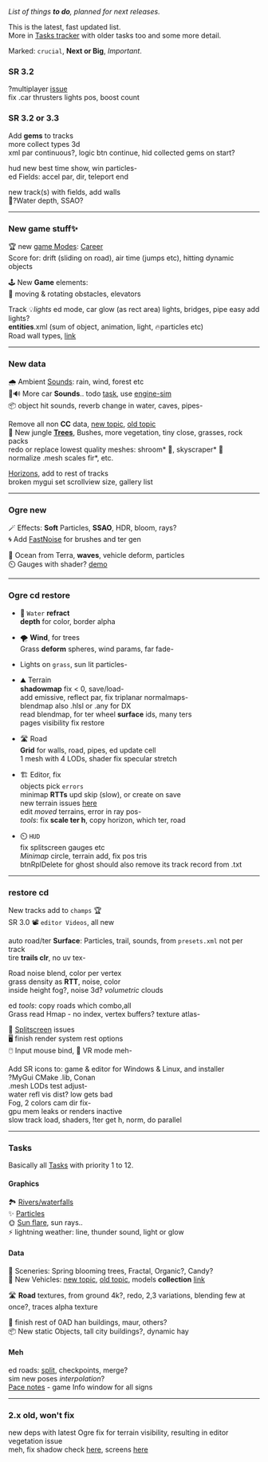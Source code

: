 _List of things **to do**, planned for next releases._  

This is the latest, fast updated list.  
More in [Tasks tracker](https://stuntrally.tuxfamily.org/mantis/view_all_bug_page.php?page_number=1) with older tasks too and some more detail.

Marked: `crucial`, **Next or Big**, _Important_.


### SR 3.2

?multiplayer [issue](https://github.com/stuntrally/stuntrally3/issues/28)  
fix .car thrusters lights pos, boost count  


### SR 3.2 or 3.3

Add **gems** to tracks  
more collect types 3d  
xml par continuous?, logic btn continue, hid collected gems on start?  

hud new best time show, win particles-  
ed Fields: accel par, dir, teleport end  

new track(s) with fields, add walls  
🌊?Water depth, SSAO?  


----
### New game stuff✨

🏆 new [game Modes](https://stuntrally.tuxfamily.org/mantis/view.php?id=21): [Career](https://forum.freegamedev.net/viewtopic.php?f=79&t=5211)  
Score for: drift (sliding on road), air time (jumps etc), hitting dynamic objects  

🕹️ New **Game** elements:  
🎳 moving & rotating obstacles, elevators  

Track 💡*lights* ed mode, car glow (as rect area) lights, bridges, pipe easy add lights?  
**entities**.xml (sum of object, animation, light, 🔥particles etc)  
Road wall types, [link](https://stuntrally.tuxfamily.org/mantis/view.php?id=6)  


----
### New data

🌧️ Ambient [Sounds](https://stuntrally.tuxfamily.org/mantis/view.php?id=1): rain, wind, forest etc  
🚗🔊 More car **Sounds**.. todo [task](https://stuntrally.tuxfamily.org/mantis/view.php?id=1), use [engine-sim](https://github.com/stuntrally/stuntrally3/issues/7)  
📦 object hit sounds, reverb change in water, caves, pipes-  

Remove all non **CC** data, [new topic](https://groups.f-hub.org/d/pIoLYCaO/-removing-replacing-data-with-non-cc-lincenses-to-do), [old topic](https://forum.freegamedev.net/viewtopic.php?f=81&t=18532&sid=b1e7ee6c60f01d5f2fd7ec5d0b4ad800)  
🌳 New jungle [**Trees**](https://groups.f-hub.org/d/4n0bTwmC/-trees-to-do), Bushes, more vegetation, tiny close, grasses, rock packs  
redo or replace lowest quality meshes: shroom* 🍄, skyscraper* 🏢  
normalize .mesh scales fir*, etc.  

[Horizons](https://stuntrally.tuxfamily.org/mantis/view.php?id=11), add to rest of tracks  
broken mygui set scrollview size, gallery list  


----
### Ogre new
🪄 Effects: **Soft** Particles, **SSAO**, HDR, bloom, rays?  
🌀 Add [FastNoise](https://github.com/Auburn/FastNoiseLite) for brushes and ter gen  

🌊 Ocean from Terra, **waves**, vehicle deform, particles  
⏲️ Gauges with shader? [demo](https://www.shadertoy.com/view/7t3fzs)  


----
### Ogre cd restore

- 🌊 `Water` **refract  
  depth** for color, border alpha  
- 🌪️ **Wind**, for trees  
  Grass **deform** spheres, wind params, far fade-  
- Lights on `grass`, sun lit particles-  
- ⛰️ Terrain  
  **shadowmap** fix < 0, save/load-  
  add emissive, reflect par, fix triplanar normalmaps-  
  blendmap also .hlsl or .any for DX  
  read blendmap, for ter wheel **surface** ids, many ters  
  pages visibility fix restore  
- 🛣️ Road  
  **Grid** for walls, road, pipes, ed update cell  
  1 mesh with 4 LODs, shader fix specular stretch  

- 🏗️ Editor, fix  
  objects pick `errors`  
  minimap **RTTs** upd skip (slow), or create on save  
  new terrain issues [here](https://groups.f-hub.org/d/SW0mnXNV/track-rework-horizons-skies-and-updates/14)  
  edit *moved* terrains, error in ray pos-  
  _tools_: fix **scale ter h**, copy horizon, which ter, road  

- ⏲️ `HUD`  
  fix splitscreen gauges etc  
  _Minimap_ circle, terrain add, fix pos tris  
  btnRplDelete for ghost should also remove its track record from .txt  

----
### restore cd

New tracks add to `champs` 🏆  
SR 3.0 📽️ `editor Videos`, all new  

auto road/ter **Surface**: Particles, trail, sounds, from `presets.xml` not per track  
tire **trails clr**, no uv tex-  

Road noise blend, color per vertex  
grass density as **RTT**, noise, color  
inside height fog?, noise 3d? _volumetric_ clouds  

ed _tools_: copy roads which combo,all  
Grass read Hmap - no index, vertex buffers? texture atlas-  

👥 [Splitscreen](https://stuntrally.tuxfamily.org/mantis/view.php?id=26) issues  
🖥️ finish render system rest options  
🖱️ Input mouse bind, 👀 VR mode meh-  

Add SR icons to: game & editor for Windows & Linux, and installer  
?MyGui CMake .lib, Conan  
.mesh LODs test adjust-  
water refl vis dist? low gets bad  
Fog, 2 colors cam dir fix-  
gpu mem leaks or renders inactive  
slow track load, shaders, !ter get h, norm, do parallel  


----
### Tasks

Basically all [Tasks](https://stuntrally.tuxfamily.org/mantis/view_all_bug_page.php) with priority 1 to 12.

#### Graphics

🏞️ [Rivers/waterfalls](https://stuntrally.tuxfamily.org/mantis/view.php?id=7)  
✨ [Particles](https://stuntrally.tuxfamily.org/mantis/view.php?id=2)  
🌞 [Sun flare](https://stuntrally.tuxfamily.org/mantis/view.php?id=9), sun rays..  
⚡ lightning weather: line, thunder sound, light or glow  

#### Data

🌟 Sceneries: Spring blooming trees, Fractal, Organic?, Candy?  
🚗 New Vehicles: [new topic](https://groups.f-hub.org/d/adePgxzW/-cars-new-vehicles-to-do), [old topic](https://forum.freegamedev.net/viewtopic.php?f=80&t=18526), models **collection** [link](https://sketchfab.com/cryham/collections/vehicles-todo-for-stunt-rally-327a2dd7593f47c7b97af6b806a60bb8)  

🛣️ **Road** textures, from ground 4k?, redo, 2,3 variations, blending few at once?, traces alpha texture  

🏢 finish rest of 0AD han buildings, maur, others?  
📦 New static Objects, tall city buildings?, dynamic hay  

#### Meh
ed roads: [split](https://stuntrally.tuxfamily.org/mantis/view.php?id=4), checkpoints, merge?  
sim new poses _interpolation_?  
[Pace notes](https://stuntrally.tuxfamily.org/mantis/view.php?id=14) - game Info window for all signs  


----
### 2.x old, won't fix

new deps with latest Ogre fix for terrain visibility, resulting in editor vegetation issue  
meh, fix shadow check [here](https://github.com/OGRECave/ogre/blob/master/Media/RTShaderLib/GLSL/SGXLib_IntegratedPSSM.glsl#L86), screens [here](https://forums.ogre3d.org/viewtopic.php?t=96888&sid=bf9864a27e57f24f55950ccb5d273dea)  

